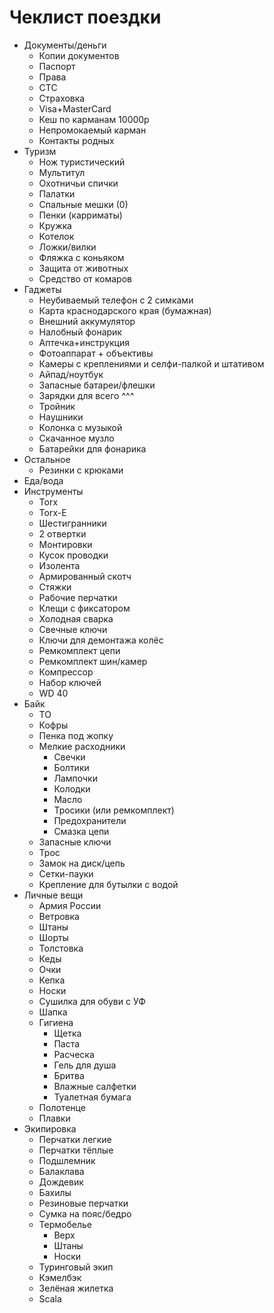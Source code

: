 # **Чеклист поездки**

* Документы/деньги
  * Копии документов
  * Паспорт
  * Права
  * СТС
  * Страховка
  * Visa+MasterCard
  * Кеш по карманам 10000р
  * Непромокаемый карман
  * Контакты родных
* Туризм
  * Нож туристический
  * Мультитул
  * Охотничьи спички
  * Палатки
  * Спальные мешки (0)
  * Пенки (карриматы)
  * Кружка
  * Котелок
  * Ложки/вилки
  * Фляжка с коньяком
  * Защита от животных
  * Средство от комаров
* Гаджеты
  * Неубиваемый телефон с 2 симками
  * Карта краснодарского края (бумажная)
  * Внешний аккумулятор
  * Налобный фонарик
  * Аптечка+инструкция
  * Фотоаппарат + объективы
  * Камеры с креплениями и селфи-палкой и штативом
  * Айпад/ноутбук
  * Запасные батареи/флешки
  * Зарядки для всего ^^^
  * Тройник
  * Наушники
  * Колонка с музыкой
  * Скачанное музло
  * Батарейки для фонарика
* Остальное
  * Резинки с крюками
* Еда/вода
* Инструменты
  * Torx
  * Torx-E
  * Шестигранники
  * 2 отвертки
  * Монтировки
  * Кусок проводки
  * Изолента
  * Армированный скотч
  * Стяжки
  * Рабочие перчатки
  * Клещи с фиксатором
  * Холодная сварка
  * Свечные ключи
  * Ключи для демонтажа колёс
  * Ремкомплект цепи
  * Ремкомплект шин/камер
  * Компрессор
  * Набор ключей
  * WD 40
* Байк
  * ТО
  * Кофры
  * Пенка под жопку
  * Мелкие расходники
    * Свечки
    * Болтики
    * Лампочки
    * Колодки
    * Масло
    * Тросики (или ремкомплект)
    * Предохранители
    * Смазка цепи
  * Запасные ключи
  * Трос
  * Замок на диск/цепь
  * Сетки-пауки
  * Крепление для бутылки с водой
* Личные вещи
  * Армия России
  * Ветровка
  * Штаны
  * Шорты
  * Толстовка
  * Кеды
  * Очки
  * Кепка
  * Носки
  * Сушилка для обуви с УФ
  * Шапка
  * Гигиена
    * Щетка
    * Паста
    * Расческа
    * Гель для душа
    * Бритва
    * Влажные салфетки
    * Туалетная бумага
  * Полотенце
  * Плавки
* Экипировка
  * Перчатки легкие
  * Перчатки тёплые
  * Подшлемник
  * Балаклава
  * Дождевик
  * Бахилы
  * Резиновые перчатки
  * Сумка на пояс/бедро
  * Термобелье
    * Верх
    * Штаны
    * Носки
  * Туринговый экип
  * Кэмелбэк
  * Зелёная жилетка
  * Scala
